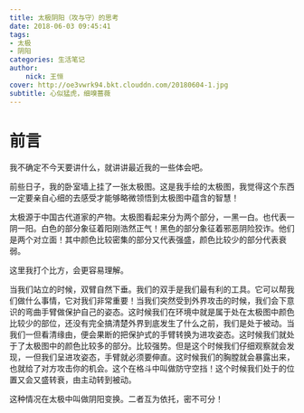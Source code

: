 ```yaml
---
title: 太极阴阳（攻与守）的思考
date: 2018-06-03 09:45:41
tags:
- 太极
- 阴阳
categories: 生活笔记
author:
	nick: 王恒
cover: http://oe3vwrk94.bkt.clouddn.com/20180604-1.jpg
subtitle: 心似猛虎，细嗅蔷薇
---
```


# 前言

我不确定不今天要讲什么，就讲讲最近我的一些体会吧。

前些日子，我的卧室墙上挂了一张太极图。这是我手绘的太极图，我觉得这个东西一定要亲自心细的去感受才能够略微领悟到太极图中蕴含的智慧！

太极源于中国古代道家的产物。太极图看起来分为两个部分，一黑一白。也代表一阴一阳。白色的部分象征着阳刚浩然正气！黑色的部分象征着邪恶阴险狡诈。他们是两个对立面！其中颜色比较密集的部分又代表强盛，颜色比较少的部分代表衰弱。

这里我打个比方，会更容易理解。

当我们站立的时候，双臂自然下垂。我们的双手是我们最有利的工具。它可以帮我们做什么事情，它对我们非常重要！当我们突然受到外界攻击的时候，我们会下意识的弯曲手臂做保护自己的姿态。这时候我们在环境中就是属于处在太极图中颜色比较少的部位，还没有完全搞清楚外界到底发生了什么之前，我们是处于被动。当我们一但看清缘由，便会果断的把保护式的手臂转换为进攻姿态。这时候我们就处于了太极图中的颜色比较多的部分。比较强势。但是这个时候我们仔细观察就会发现，一但我们呈进攻姿态，手臂就必须要伸直。这时候我们的胸膛就会暴露出来，也就给了对方攻击你的机会。这个在格斗中叫做防守空挡！这个时候我们处于的位置又会又盛转衰，由主动转到被动。

这种情况在太极中叫做阴阳变换。二者互为依托，密不可分！

